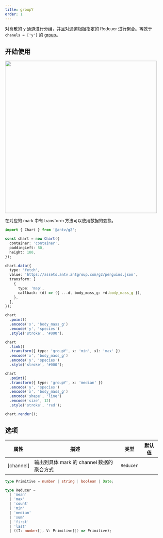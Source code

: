 ```yaml
---
title: groupY
order: 1
---
```


对离散的 y 通道进行分组，并且对通道根据指定的 Redcuer 进行聚合。等效于 `chanels = ['y']` 的 [group](/api/transform/group)。

## 开始使用

<img src="https://mdn.alipayobjects.com/mdn/huamei_qa8qxu/afts/img/A*rWBUQ6_kf8kAAAAAAAAAAAAADmJ7AQ" width="500" />

在对应的 mark 中有 transform 方法可以使用数据的变换。

```ts
import { Chart } from '@antv/g2';

const chart = new Chart({
  container: 'container',
  paddingLeft: 80,
  height: 180,
});

chart.data({
  type: 'fetch',
  value: 'https://assets.antv.antgroup.com/g2/penguins.json',
  transform: [
    {
      type: 'map',
      callback: (d) => ({ ...d, body_mass_g: +d.body_mass_g }),
    },
  ],
});

chart
  .point()
  .encode('x', 'body_mass_g')
  .encode('y', 'species')
  .style('stroke', '#000');

chart
  .link()
  .transform({ type: 'groupY', x: 'min', x1: 'max' })
  .encode('x', 'body_mass_g')
  .encode('y', 'species')
  .style('stroke', '#000');

chart
  .point()
  .transform({ type: 'groupY', x: 'median' })
  .encode('y', 'species')
  .encode('x', 'body_mass_g')
  .encode('shape', 'line')
  .encode('size', 12)
  .style('stroke', 'red');

chart.render();
```

## 选项

| 属性               | 描述                                           | 类型                     | 默认值                 |
|-------------------|------------------------------------------------|-------------------------|-----------------------|
| [channel]         | 输出到具体 mark 的 channel 数据的聚合方式          | `Reducer`               |                       |

```ts
type Primitive = number | string | boolean | Date;

type Reducer =
  | 'mean'
  | 'max'
  | 'count'
  | 'min'
  | 'median'
  | 'sum'
  | 'first'
  | 'last'
  | ((I: number[], V: Primitive[]) => Primitive);
```
